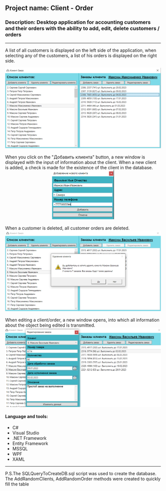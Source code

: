 ## Project name: Client - Order
### Description: Desktop application for accounting customers and their orders with the ability to add, edit, delete customers / orders
---
A list of all customers is displayed on the left side of the application, when selecting any of the customers, a list of his orders is displayed on the right side.
</br>
<div align="center"><img src="https://github.com/de4rbe4r/ClientOrder/blob/master/Files/1.PNG" width="700"/></div>
</br>
When you click on the "Добавить клиента" button, a new window is displayed with the input of information about the client. When a new client is added, a check is made for the existence of the client in the database.
</br>
<div margion="5px" align="center"><img src="https://github.com/de4rbe4r/ClientOrder/blob/master/Files/2.PNG" width="200"/></div>
</br>
When a customer is deleted, all customer orders are deleted.
</br>
<div align="center"><img src="https://github.com/de4rbe4r/ClientOrder/blob/master/Files/3.PNG" width="700"/></div>
</br>
When editing a client/order, a new window opens, into which all information about the object being edited is transmitted.
</br>
<div align="center"><img src="https://github.com/de4rbe4r/ClientOrder/blob/master/Files/4.PNG" width="700"/></div>

#### Language and tools:
* C#
* Visual Studio
* .NET Framework
* Entity Framework
* MSSQL
* WPF
* XAML
---
P.S.The SQLQueryToCreateDB.sql script was used to create the database. The AddRandomClients, AddRandomOrder methods were created to quickly fill the table
